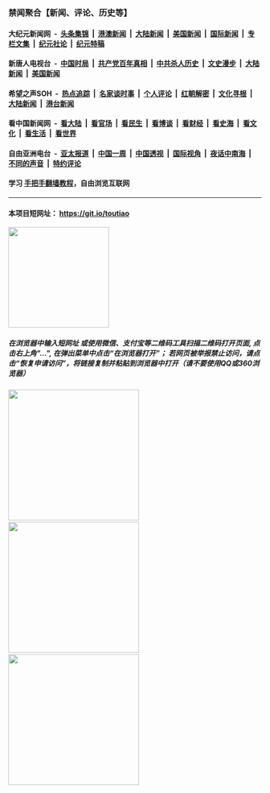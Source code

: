 ### 禁闻聚合【新闻、评论、历史等】

#### 大纪元新闻网 &nbsp;-&nbsp; [头条集锦](indexes/E头条集锦.md?t=02061644) &nbsp;|&nbsp; [港澳新闻](indexes/E港澳新闻.md?t=02061644)  &nbsp;|&nbsp; [大陆新闻](indexes/E大陆新闻.md?t=02061644) &nbsp;|&nbsp; [美国新闻](indexes/E美国新闻.md?t=02061644) &nbsp;|&nbsp; [国际新闻](indexes/E国际新闻.md?t=02061644) &nbsp;|&nbsp; [专栏文集](indexes/E专栏文集.md?t=02061644) &nbsp;|&nbsp; [纪元社论](indexes/E纪元社论.md?t=02061644) &nbsp;|&nbsp; [纪元特稿](indexes/E纪元特稿.md?t=02061644) 

#### 新唐人电视台 &nbsp;-&nbsp; [中国时局](indexes/N中国时局.md?t=02061644) &nbsp;|&nbsp; [共产党百年真相](indexes/N共产党百年真相.md?t=02061644) &nbsp;|&nbsp; [中共杀人历史](indexes/N中共杀人历史.md?t=02061644) &nbsp;|&nbsp; [文史漫步](indexes/N文史漫步.md?t=02061644) &nbsp;|&nbsp; [大陆新闻](indexes/N大陆新闻.md?t=02061644) &nbsp;|&nbsp; [美国新闻](indexes/N美国新闻.md?t=02061644)

#### 希望之声SOH &nbsp;-&nbsp; [热点追踪](indexes/H热点追踪.md?t=02061644) &nbsp;|&nbsp; [名家谈时事](indexes/H名家谈时事.md?t=02061644) &nbsp;|&nbsp; [个人评论](indexes/H个人评论.md?t=02061644)  &nbsp;|&nbsp; [红朝解密](indexes/H红朝解密.md?t=02061644) &nbsp;|&nbsp; [文化寻根](indexes/H文化寻根.md?t=02061644) &nbsp;|&nbsp; [大陆新闻](indexes/H大陆新闻.md?t=02061644) &nbsp;|&nbsp; [港台新闻](indexes/H港台新闻.md?t=02061644)

#### 看中国新闻网 &nbsp;-&nbsp; [看大陆](indexes/S看大陆.md?t=02061644) &nbsp;|&nbsp; [看官场](indexes/S看官场.md?t=02061644) &nbsp;|&nbsp; [看民生](indexes/S看民生.md?t=02061644)  &nbsp;|&nbsp; [看博谈](indexes/S看博谈.md?t=02061644) &nbsp;|&nbsp; [看财经](indexes/S看财经.md?t=02061644) &nbsp;|&nbsp; [看史海](indexes/S看史海.md?t=02061644) &nbsp;|&nbsp; [看文化](indexes/S看文化.md?t=02061644) &nbsp;|&nbsp; [看生活](indexes/S看生活.md?t=02061644) &nbsp;|&nbsp; [看世界](indexes/S看世界.md?t=02061644)

#### 自由亚洲电台 &nbsp;-&nbsp; [亚太报道](indexes/R亚太报道.md?t=02061644) &nbsp;|&nbsp; [中国一周](indexes/R中国一周.md?t=02061644) &nbsp;|&nbsp; [中国透视](indexes/R中国透视.md?t=02061644)  &nbsp;|&nbsp; [国际视角](indexes/R国际视角.md?t=02061644) &nbsp;|&nbsp; [夜话中南海](indexes/R夜话中南海.md?t=02061644) &nbsp;|&nbsp; [不同的声音](indexes/R不同的声音.md?t=02061644) &nbsp;|&nbsp; [特约评论](indexes/R特约评论.md?t=02061644)

#### 学习 [手把手翻墙教程](https://github.com/gfw-breaker/guides/wiki)，自由浏览互联网

----

#### 本项目短网址： https://git.io/toutiao
<img src="https://raw.githubusercontent.com/gfw-breaker/banned-news/master/scripts/img/qr.png" width="200px"/>  

##### 在浏览器中输入短网址 或使用微信、支付宝等二维码工具扫描二维码打开页面, 点击右上角"...", 在弹出菜单中点击“在浏览器打开”； 若网页被举报禁止访问，请点击“恢复申请访问”，将链接复制并粘贴到浏览器中打开（请不要使用QQ或360浏览器）

<img src="https://raw.githubusercontent.com/gfw-breaker/banned-news/master/scripts/img/1.png" width="260px"/> &nbsp; <img src="https://raw.githubusercontent.com/gfw-breaker/banned-news/master/scripts/img/2.png" width="260px"/> &nbsp; <img src="https://raw.githubusercontent.com/gfw-breaker/banned-news/master/scripts/img/3.png" width="260px"/>
